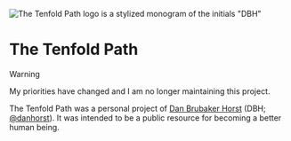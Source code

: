 ![The Tenfold Path logo is a stylized monogram of the initials "DBH"][1]

# The Tenfold Path

> [!WARNING]
> My priorities have changed and I am no longer maintaining this project.

The Tenfold Path was a personal project of [Dan Brubaker Horst][2] (DBH; [@danhorst][3]).
It was intended to be a public resource for becoming a better human being.

[1]: https://raw.github.com/tenfoldpath/.github/main/logo.svg?sanitize=true
[2]: https://dan.brubakerhorst.com
[3]: https://github.com/danhorst
